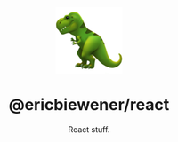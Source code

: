 <p align="center"><img src="./logo.png" width="120" height="120" align="center" /></p>
<h1 align="center">@ericbiewener/react</h1>

<p align="center">
  React stuff.
</p>
<br />
